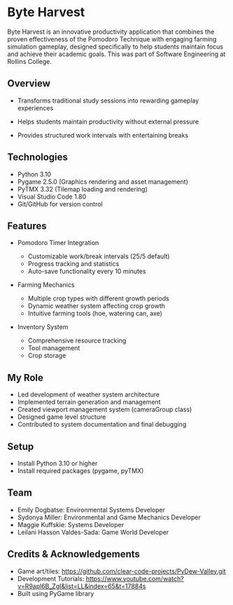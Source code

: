 
# Byte Harvest
Byte Harvest is an innovative productivity application that combines the proven effectiveness of the Pomodoro Technique with engaging farming simulation gameplay, designed specifically to help students maintain focus and achieve their academic goals. This was part of Software Engineering at Rollins College. 

## Overview
- Transforms traditional study sessions into rewarding gameplay experiences
  
- Helps students maintain productivity without external pressure
  
- Provides structured work intervals with entertaining breaks

## Technologies
- Python 3.10
- Pygame 2.5.0 (Graphics rendering and asset management)
- PyTMX 3.32 (Tilemap loading and rendering)
- Visual Studio Code 1.80
- Git/GitHub for version control

## Features
- Pomodoro Timer Integration
  - Customizable work/break intervals (25/5 default)
  - Progress tracking and statistics
  - Auto-save functionality every 10 minutes
    
- Farming Mechanics
  - Multiple crop types with different growth periods
  - Dynamic weather system affecting crop growth
  - Intuitive farming tools (hoe, watering can, axe)
    
- Inventory System
  - Comprehensive resource tracking
  - Tool management
  - Crop storage
    
## My Role
- Led development of weather system architecture
- Implemented terrain generation and management
- Created viewport management system (cameraGroup class)
- Designed game level structure
- Contributed to system documentation and final debugging

## Setup
- Install Python 3.10 or higher
- Install required packages (pygame, pyTMX)
    

## Team
- Emily Dogbatse: Environmental Systems Developer
- Sydonya Miller: Environmental and Game Mechanics Developer
- Maggie Kuffskie: Systems Developer
- Leilani Hasson Valdes-Sada: Game World Developer

## Credits & Acknowledgements 
- Game art/tiles: https://github.com/clear-code-projects/PyDew-Valley.git
- Development Tutorials: https://www.youtube.com/watch?v=R9apl6B_ZgI&list=LL&index=65&t=17884s
- Built using PyGame library

  


